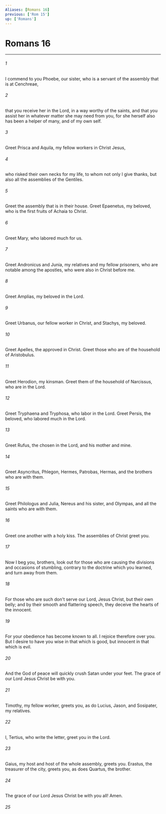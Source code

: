 ```yaml
---
Aliases: [Romans 16]
previous: ['Rom 15']
up: ['Romans']
---
```

# Romans 16
***





###### 1 

I commend to you Phoebe, our sister, who is a servant of the assembly that is at Cenchreae, 



###### 2 

that you receive her in the Lord, in a way worthy of the saints, and that you assist her in whatever matter she may need from you, for she herself also has been a helper of many, and of my own self. 



###### 3 

Greet Prisca and Aquila, my fellow workers in Christ Jesus, 



###### 4 

who risked their own necks for my life, to whom not only I give thanks, but also all the assemblies of the Gentiles. 



###### 5 

Greet the assembly that is in their house. Greet Epaenetus, my beloved, who is the first fruits of Achaia to Christ. 



###### 6 

Greet Mary, who labored much for us. 



###### 7 

Greet Andronicus and Junia, my relatives and my fellow prisoners, who are notable among the apostles, who were also in Christ before me. 



###### 8 

Greet Amplias, my beloved in the Lord. 



###### 9 

Greet Urbanus, our fellow worker in Christ, and Stachys, my beloved. 



###### 10 

Greet Apelles, the approved in Christ. Greet those who are of the household of Aristobulus. 



###### 11 

Greet Herodion, my kinsman. Greet them of the household of Narcissus, who are in the Lord. 



###### 12 

Greet Tryphaena and Tryphosa, who labor in the Lord. Greet Persis, the beloved, who labored much in the Lord. 



###### 13 

Greet Rufus, the chosen in the Lord, and his mother and mine. 



###### 14 

Greet Asyncritus, Phlegon, Hermes, Patrobas, Hermas, and the brothers who are with them. 



###### 15 

Greet Philologus and Julia, Nereus and his sister, and Olympas, and all the saints who are with them. 



###### 16 

Greet one another with a holy kiss. The assemblies of Christ greet you. 



###### 17 

Now I beg you, brothers, look out for those who are causing the divisions and occasions of stumbling, contrary to the doctrine which you learned, and turn away from them. 



###### 18 

For those who are such don't serve our Lord, Jesus Christ, but their own belly; and by their smooth and flattering speech, they deceive the hearts of the innocent. 



###### 19 

For your obedience has become known to all. I rejoice therefore over you. But I desire to have you wise in that which is good, but innocent in that which is evil. 



###### 20 

And the God of peace will quickly crush Satan under your feet. The grace of our Lord Jesus Christ be with you. 



###### 21 

Timothy, my fellow worker, greets you, as do Lucius, Jason, and Sosipater, my relatives. 



###### 22 

I, Tertius, who write the letter, greet you in the Lord. 



###### 23 

Gaius, my host and host of the whole assembly, greets you. Erastus, the treasurer of the city, greets you, as does Quartus, the brother. 



###### 24 

The grace of our Lord Jesus Christ be with you all! Amen. 



###### 25


